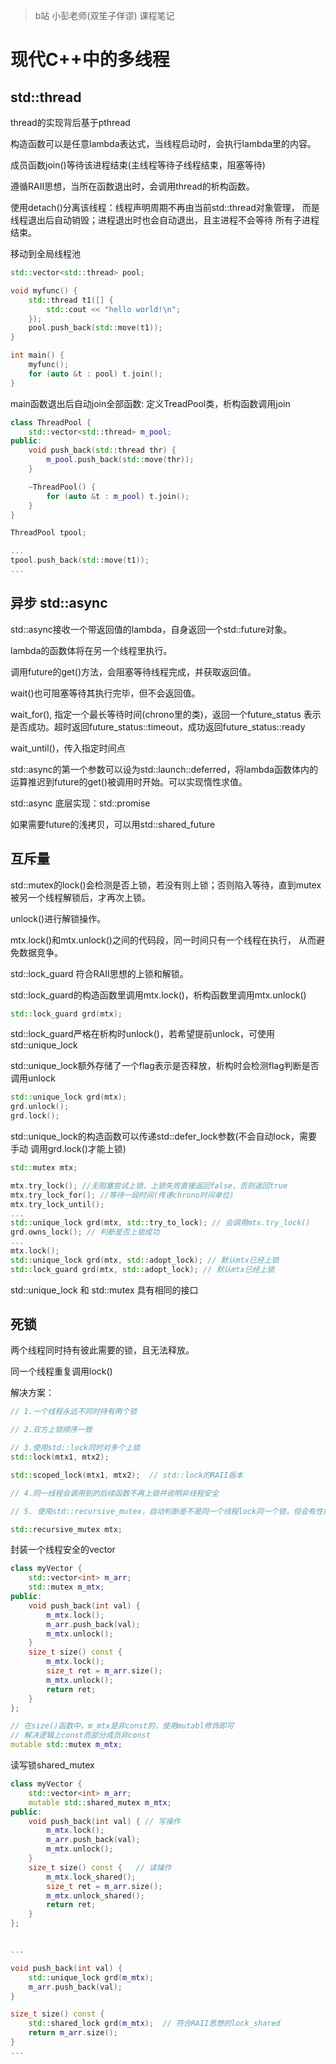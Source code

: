 > b站 小彭老师(双笙子佯谬) 课程笔记

# 现代C++中的多线程

## std::thread

thread的实现背后基于pthread

构造函数可以是任意lambda表达式，当线程启动时，会执行lambda里的内容。

成员函数join()等待该进程结束(主线程等待子线程结束，阻塞等待)

遵循RAII思想，当所在函数退出时，会调用thread的析构函数。

使用detach()分离该线程：线程声明周期不再由当前std::thread对象管理，
而是线程退出后自动销毁；进程退出时也会自动退出，且主进程不会等待
所有子进程结束。

移动到全局线程池

```c++
std::vector<std::thread> pool;

void myfunc() {
	std::thread t1([] {
		std::cout << "hello world!\n";
	});
	pool.push_back(std::move(t1));
}

int main() {
	myfunc();
	for (auto &t : pool) t.join();
}
```

main函数退出后自动join全部函数: 定义TreadPool类，析构函数调用join

```c++
class ThreadPool {
	std::vector<std::thread> m_pool;
public:
	void push_back(std::thread thr) {
		m_pool.push_back(std::move(thr));
	}

	~ThreadPool() {
		for (auto &t : m_pool) t.join();
	}
}

ThreadPool tpool;

...
tpool.push_back(std::move(t1));
...
```

## 异步 std::async

std::async接收一个带返回值的lambda，自身返回一个std::future对象。

lambda的函数体将在另一个线程里执行。

调用future的get()方法，会阻塞等待线程完成，并获取返回值。

wait()也可阻塞等待其执行完毕，但不会返回值。

wait_for(), 指定一个最长等待时间(chrono里的类)，返回一个future_status
表示是否成功。超时返回future_status::timeout，成功返回future_status::ready

wait_until()，传入指定时间点

std::async的第一个参数可以设为std::launch::deferred，将lambda函数体内的
运算推迟到future的get()被调用时开始。可以实现惰性求值。

std::async 底层实现：std::promise

如果需要future的浅拷贝，可以用std::shared_future


## 互斥量

std::mutex的lock()会检测是否上锁，若没有则上锁；否则陷入等待，直到mutex
被另一个线程解锁后，才再次上锁。

unlock()进行解锁操作。

mtx.lock()和mtx.unlock()之间的代码段，同一时间只有一个线程在执行，
从而避免数据竞争。

std::lock_guard 符合RAII思想的上锁和解锁。

std::lock_guard的构造函数里调用mtx.lock()，析构函数里调用mtx.unlock()

```c++
std::lock_guard grd(mtx);
```

std::lock_guard严格在析构时unlock()，若希望提前unlock，可使用std::unique_lock

std::unique_lock额外存储了一个flag表示是否释放，析构时会检测flag判断是否调用unlock

```c++
std::unique_lock grd(mtx);
grd.unlock();
grd.lock();
```

std::unique_lock的构造函数可以传递std::defer_lock参数(不会自动lock，需要手动
调用grd.lock()才能上锁)


```c++
std::mutex mtx;

mtx.try_lock(); //无阻塞尝试上锁，上锁失败直接返回false，否则返回true
mtx.try_lock_for(); //等待一段时间(传递chrono时间单位)
mtx.try_lock_until();
...
std::unique_lock grd(mtx, std::try_to_lock); // 会调用mtx.try_lock()
grd.owns_lock(); // 判断是否上锁成功
...
mtx.lock();
std::unique_lock grd(mtx, std::adopt_lock); // 默认mtx已经上锁
std::lock_guard grd(mtx, std::adopt_lock); // 默认mtx已经上锁
```

std::unique_lock 和 std::mutex 具有相同的接口

## 死锁

两个线程同时持有彼此需要的锁，且无法释放。

同一个线程重复调用lock()

解决方案：

```c++
// 1.一个线程永远不同时持有两个锁

// 2.双方上锁顺序一致

// 3.使用std::lock同时对多个上锁
std::lock(mtx1, mtx2);

std::scoped_lock(mtx1, mtx2);  // std::lock的RAII版本

// 4.同一线程会调用到的后续函数不再上锁并说明非线程安全

// 5. 使用std::recursive_mutex，自动判断是不是同一个线程lock同一个锁，但会有性能损失

std::recursive_mutex mtx;
```

封装一个线程安全的vector
```c++
class myVector {
    std::vector<int> m_arr;
    std::mutex m_mtx;
public:
    void push_back(int val) {
        m_mtx.lock();
        m_arr.push_back(val);
        m_mtx.unlock();
    }
    size_t size() const {
        m_mtx.lock();
        size_t ret = m_arr.size();
        m_mtx.unlock();
        return ret;
    }
};

// 在size()函数中，m_mtx是非const的，使用mutabl修饰即可
// 解决逻辑上const而部分成员非const
mutable std::mutex m_mtx;
```

读写锁shared_mutex

```c++
class myVector {
    std::vector<int> m_arr;
    mutable std::shared_mutex m_mtx;
public:
    void push_back(int val) { // 写操作
        m_mtx.lock();
        m_arr.push_back(val);
        m_mtx.unlock();
    }
    size_t size() const {   // 读操作
        m_mtx.lock_shared();
        size_t ret = m_arr.size();
        m_mtx.unlock_shared();
        return ret;
    }
};


...

void push_back(int val) {
    std::unique_lock grd(m_mtx);
    m_arr.push_back(val);
}

size_t size() const {
    std::shared_lock grd(m_mtx);  // 符合RAII思想的lock_shared
    return m_arr.size();
}
...
```
